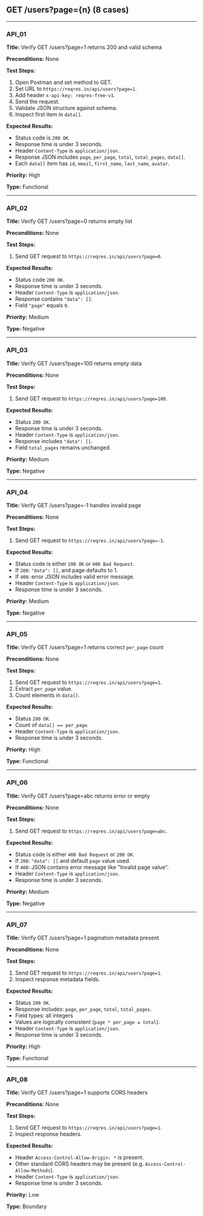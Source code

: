 ## GET /users?page={n} (8 cases)

--- 

### API_01  
**Title:** Verify GET /users?page=1 returns 200 and valid schema  

**Preconditions:** None  

**Test Steps:**  
1. Open Postman and set method to GET.  
2. Set URL to `https://reqres.in/api/users?page=1`.  
3. Add header `x-api-key: reqres-free-v1`.  
4. Send the request.  
5. Validate JSON structure against schema.  
6. Inspect first item in `data[]`.  

**Expected Results:**  
- Status code is `200 OK`.
- Response time is under 3 seconds.
- Header `Content-Type` is `application/json`.  
- Response JSON includes `page`, `per_page`, `total`, `total_pages`, `data[]`.  
- Each `data[]` item has `id`, `email`, `first_name`, `last_name`, `avatar`.  

**Priority:** High  

**Type:** Functional  

---

### API_02  
**Title:** Verify GET /users?page=0 returns empty list  

**Preconditions:** None  

**Test Steps:**  
1. Send GET request to `https://reqres.in/api/users?page=0`.  

**Expected Results:**  
- Status code `200 OK`.
- Response time is under 3 seconds.
- Header `Content-Type` is `application/json`.  
- Response contains `"data": []`.  
- Field `"page"` equals `0`.  

**Priority:** Medium  

**Type:** Negative  

---

### API_03  
**Title:** Verify GET /users?page=100 returns empty data  

**Preconditions:** None  

**Test Steps:**  
1. Send GET request to `https://reqres.in/api/users?page=100`.  

**Expected Results:**  
- Status `200 OK`.
- Response time is under 3 seconds. 
- Header `Content-Type` is `application/json`. 
- Response includes `"data": []`.  
- Field `total_pages` remains unchanged.  

**Priority:** Medium  

**Type:** Negative  

---

### API_04  
**Title:** Verify GET /users?page=-1 handles invalid page  

**Preconditions:** None  

**Test Steps:**  
1. Send GET request to `https://reqres.in/api/users?page=-1`.
  
**Expected Results:**  
- Status code is either `200 OK` or `400 Bad Request`.  
- If `200`: `"data": []`, and page defaults to 1.  
- If `400`: error JSON includes valid error message.
- Header `Content-Type` is `application/json`.
- Response time is under 3 seconds.

**Priority:** Medium  

**Type:** Negative  

---

### API_05  
**Title:** Verify GET /users?page=1 returns correct `per_page` count  

**Preconditions:** None  

**Test Steps:**  
1. Send GET request to `https://reqres.in/api/users?page=1`.  
2. Extract `per_page` value.  
3. Count elements in `data[]`.  

**Expected Results:**  
- Status `200 OK`.  
- Count of `data[] == per_page`.
- Header `Content-Type` is `application/json`.
- Response time is under 3 seconds.

**Priority:** High  

**Type:** Functional  

---

### API_06  
**Title:** Verify GET /users?page=abc returns error or empty  

**Preconditions:** None  

**Test Steps:**  
1. Send GET request to `https://reqres.in/api/users?page=abc`.  

**Expected Results:**  
- Status code is either `400 Bad Request` or `200 OK`.  
- If `200`: `"data": []` and default `page` value used.  
- If `400`: JSON contains error message like "Invalid page value".
-   Header `Content-Type` is `application/json`.
-   Response time is under 3 seconds.

**Priority:** Medium  

**Type:** Negative  

---

### API_07  
**Title:** Verify GET /users?page=1 pagination metadata present  

**Preconditions:** None  

**Test Steps:**  
1. Send GET request to `https://reqres.in/api/users?page=1`.  
2. Inspect response metadata fields.  

**Expected Results:**  
- Status `200 OK`.  
- Response includes: `page`, `per_page`, `total`, `total_pages`.
- Field types: all integers  
- Values are logically consistent (`page * per_page ≤ total`).
- Header `Content-Type` is `application/json`.
- Response time is under 3 seconds.  

**Priority:** High  

**Type:** Functional  

---

### API_08  
**Title:** Verify GET /users?page=1 supports CORS headers  

**Preconditions:** None  

**Test Steps:**  
1. Send GET request to `https://reqres.in/api/users?page=1`.  
2. Inspect response headers.  

**Expected Results:**  
- Header `Access-Control-Allow-Origin: *` is present.  
- Other standard CORS headers may be present (e.g. `Access-Control-Allow-Methods`).
- Header `Content-Type` is `application/json`.
- Response time is under 3 seconds.   

**Priority:** Low  

**Type:** Boundary  
